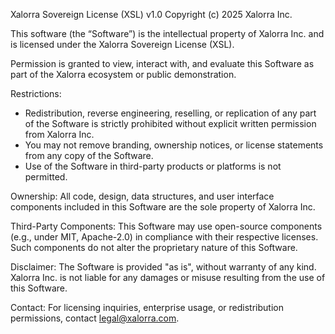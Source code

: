 Xalorra Sovereign License (XSL) v1.0
Copyright (c) 2025 Xalorra Inc.

This software (the “Software”) is the intellectual property of Xalorra Inc. and is licensed under the Xalorra Sovereign License (XSL).

Permission is granted to view, interact with, and evaluate this Software as part of the Xalorra ecosystem or public demonstration.

Restrictions:
- Redistribution, reverse engineering, reselling, or replication of any part of the Software is strictly prohibited without explicit written permission from Xalorra Inc.
- You may not remove branding, ownership notices, or license statements from any copy of the Software.
- Use of the Software in third-party products or platforms is not permitted.

Ownership:
All code, design, data structures, and user interface components included in this Software are the sole property of Xalorra Inc.

Third-Party Components:
This Software may use open-source components (e.g., under MIT, Apache-2.0) in compliance with their respective licenses. Such components do not alter the proprietary nature of this Software.

Disclaimer:
The Software is provided "as is", without warranty of any kind. Xalorra Inc. is not liable for any damages or misuse resulting from the use of this Software.

Contact:
For licensing inquiries, enterprise usage, or redistribution permissions, contact legal@xalorra.com.
